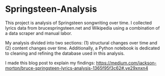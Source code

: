 # Springsteen-Analysis

This project is analysis of Springsteen songwriting over time. I collected lyrics data from brucespringsteen.net and Wikipedia using a combination of a data scraper and manual labor.

My analysis divided into two sections: 
    (1) structural changes over time and
    (2) content changes over time.
Additionally, a Python notebook is dedicated to cleaning and refining the database used in this analysis.

I made this blog post to explain my findings: https://medium.com/jackson-morton/bruce-springsteen-lyrics-analysis-1365f95f3c62#.ye29xnxn4
